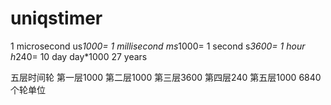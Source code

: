 # uniqstimer
1 microsecond
us*1000=
1 millisecond
ms*1000=
1 second
s*3600=
1 hour
h*240=
10 day
day*1000
27 years

五层时间轮
第一层1000
第二层1000
第三层3600
第四层240
第五层1000
6840个轮单位
